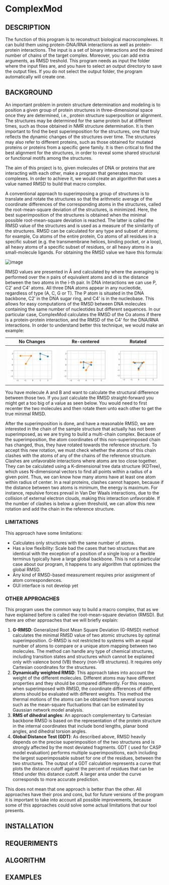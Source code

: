 # ComplexMod
## DESCRIPTION
The function of this program is to reconstruct biological macrocomplexes. It can build them using protein-DNA/RNA interactions as well as protein-protein interactions. The input is a set of binary interactions and the desired number of chains of the target complex. Moreover, you can add extra arguments, as RMSD treshold. This program needs as input the folder where the input files are, and you have to select an output directory to save the output files. If you do not select the output folder, the program automatically will create one.

## BACKGROUND
An important problem in protein structure determination and modeling is to position a given group of protein structures in three-dimensional space once they are determined, i.e., protein structure superposition or alignment. The structures may be determined for the same protein but at different times, such as those obtained in NMR structure determination. It is then important to find the best superimposition for the structures, one that truly reflects the dynamic changes of the structures over time. The structures may also refer to different proteins, such as those obtained for mutated proteins or proteins from a specific gene family. It is then critical to find the best alignment for the structures, in order to reveal some shared structural or functional motifs among the structures.

The aim of this project is to, given molecules of DNA or proteins that are interacting with each other, make a program that generates macro complexes. In order to achieve it, we would create an algorithm that uses a value named RMSD to build that macro complex.  

A conventional approach to superimposing a group of structures is to translate and rotate the structures so that the arithmetic average of the coordinate differences of the corresponding atoms in the structures, called the root-mean-square deviation of the structures, is minimized. Here, the best superimposition of the structures is obtained when the minimal possible root-mean-square deviation is reached. The latter is called the RMSD value of the structures and is used as a measure of the similarity of the structures. RMSD can be calculated for any type and subset of atoms; for example, Cα atoms of the entire protein, Cα atoms of all residues in a specific subset (e.g. the transmembrane helices, binding pocket, or a loop), all heavy atoms of a specific subset of residues, or all heavy atoms in a small-molecule ligands. For obtaining the RMSD value we have this formula: 

![image](https://user-images.githubusercontent.com/78853932/114619446-de20d880-9caa-11eb-8fec-dd53153a2be9.png)

RMSD values are presented in Å and calculated by where the averaging is performed over the n pairs of equivalent atoms and di is the distance between the two atoms in the i-th pair. In DNA interactions we can use P, C2′ and C4' atoms. All three DNA atoms appear in any nucleotide, regardless of type (A, C, G or T). The P atom is situated in the DNA backbone, C2′ in the DNA sugar ring, and C4' is in the nucleobase. This allows for easy computations of the RMSD between DNA molecules containing the same number of nucleotides but different sequences. In our particular case, ComplexMod calculates the RMSD of the Cα atoms if there is a protein-protein interaction, and the RMSD of the C4' for the DNA/RNA interactions. In order to understand better this technique, we would make an example: 

| No Changes | Re-centered | Rotated | 
| ------------- | ------------- | ------------- |
| ![image](./img/no_center.png) | ![image](./img/recentered.png) | ![image](./img/rotated.png) |

You have molecule A and B and want to calculate the structural difference between those two. If you just calculate the RMSD straight-forward you might get a too big of a value as seen below. You would need to first recenter the two molecules and then rotate them unto each other to get the true minimal RMSD. 

After the superimposition is done, and have a reasonable RMSD, we are interested in the chain of the sample structure that actually has not been superimposed, as we are trying to build a multi-chain complex. Because of the superimposition, the atom coordinates of this non-superimposed chain has changed, thus, they have rotated towards the reference structure. To accept this new rotation, we must check whether the atoms of this chain clashes with the atoms of any of the chains of the reference structure. Clashes are unfavorable interactions where atoms are too close together. They can be calculated using a K-dimensional tree data structure (KDTree), which uses N-dimensional vectors to find all points within a radius of a given point. Thus, we can know how many atoms have at least one atom within radius of center. In a real proteins, clashes cannot happen, because if the distance between two atoms is minimum, the energy is maximum. For instance, repulsive forces prevail in Van Der Waals interactions, due to the collision of external electron clouds, making this interaction unfavorable. If the number of clashes is below a given threshold, we can allow this new rotation and add the chain in the reference structure.


### LIMITATIONS
This approach have some limitations: 
- Calculates only structures with the same number of atoms. 
- Has a low flexibility: Scale bad the cases that two structures that are identical with the exception of a position of a single loop or a flexible terminus typically have a large global backbone. This is not a particular case about our program, it happens to any algorithm that optimizes the global RMSD.
- Any kind of RMSD-based measurement requires prior assignment of atom correspondences.
- GUI interface is not develop yet

### OTHER APPROACHES 
This program uses the common way to build a macro complex, that as we have explained before is called the root-mean-square deviation (RMSD). But there are other approaches that we will briefly explain: 

1. **G-RMSD**: Generalized Root Mean Square Deviation (G-RMSD) method calculates the minimal RMSD value of two atomic structures by optimal superimposition. G-RMSD is not restricted to systems with an equal number of atoms to compare or a unique atom mapping between two molecules. The method can handle any type of chemical structures, including transition states and structures which cannot be explained only with valence bond (VB) theory (non-VB structures). It requires only Cartesian coordinates for the structures.
2. **Dynamically weighted RMSD**: This approach takes into account the weight of the different molecules. Different atoms may have different properties and they should be compared differently. For this reason, when superimposed with RMSD, the coordinate differences of different atoms should be evaluated with different weights. This method the thermal motions of the atoms can be obtained from several sources such as the mean-square fluctuations that can be estimated by Gaussian network model analysis. 
3. **RMS of dihedral angles**: An approach complementary to Cartesian backbone RMSD is based on the representation of the protein structure in the internal coordinates that include bond lengths, planar bond angles, and dihedral torsion angles.
4. **Global Distance Test (GDT)**: As described above, RMSD heavily depends on the precise superimposition of the two structures and is strongly affected by the most deviated fragments. GDT ( used for CASP model evaluation) performs multiple superimpositions, each including the largest superimposable subset for one of the residues,  between the two structures. The output of a GDT calculation represents a curve that plots the distance cutoff against the percent of residues that can be fitted under this distance cutoff. A larger area under the curve corresponds to more accurate prediction.

This does not mean that one approach is better than the other. All approaches have their pros and cons, but for future versions of the program it is important to take into account all possible improvements, because some of this approaches could solve some actual limitations that our tool presents. 

## INSTALLATION
## REQUERIMENTS
## ALGORITHM
## EXAMPLES
